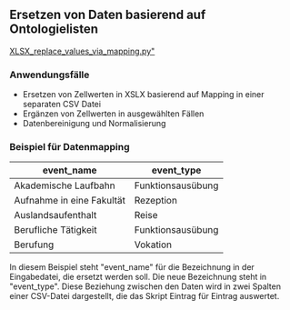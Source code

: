 <h2>Ersetzen von Daten basierend auf Ontologielisten</h2>

<a href="https://github.com/ieg-dhr/DigiKAR/blob/main/XLSX_replace_values_via_mapping.py">XLSX_replace_values_via_mapping.py"</a>

<h3>Anwendungsfälle</h3>

<ul>
  <li>Ersetzen von Zellwerten in XSLX basierend auf Mapping in einer separaten CSV Datei</li>
  <li>Ergänzen von Zellwerten in ausgewählten Fällen</li>
  <li>Datenbereinigung und Normalisierung</li>
</ul>

<h3>Beispiel für Datenmapping</h3>

|event_name               |event_type       |
|-------------------------|-----------------|
|Akademische Laufbahn     |Funktionsausübung|
|Aufnahme in eine Fakultät|Rezeption        |
|Auslandsaufenthalt       |Reise            |
|Berufliche Tätigkeit     |Funktionsausübung|
|Berufung                 |Vokation         |

<p>In diesem Beispiel steht "event_name" für die Bezeichnung in der Eingabedatei, die ersetzt werden soll. Die neue Bezeichnung steht in "event_type".
Diese Beziehung zwischen den Daten wird in zwei Spalten einer CSV-Datei dargestellt, die das Skript Eintrag für Eintrag auswertet.</p>

